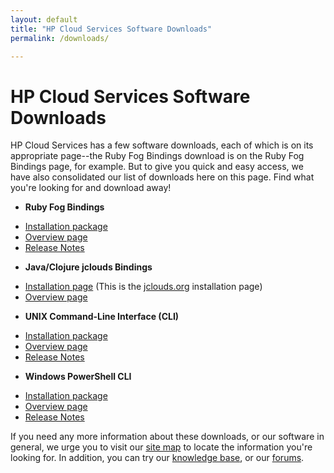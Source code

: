 ```yaml
---
layout: default
title: "HP Cloud Services Software Downloads"
permalink: /downloads/

---
```

# HP Cloud Services Software Downloads

<!-- Removed all html tags -->
HP Cloud Services has a few software downloads, each of which is on its appropriate page--the Ruby Fog Bindings download is on the Ruby Fog Bindings page, for example.  But to give you quick and easy access, we have also consolidated our list of downloads here on this page.  Find what you're looking for and download away!

* **Ruby Fog Bindings**
 - [Installation package](https://docs.hpcloud.com/file/hpfog-0.0.17.gem)
 - [Overview page](/bindings/fog) 
 - [Release Notes](/bindings/fog/release-notes)
* **Java/Clojure jclouds Bindings**
 - [Installation page](http://www.jclouds.org/documentation/userguide/installation-guide) (This is the [jclouds.org](http://www.jclouds.org) installation page)
 - [Overview page](/bindings/jclouds)
<!-- - [Release Notes](bindings/jclouds/release-notes)-->
* **UNIX Command-Line Interface (CLI)**
 - [Installation package](https://docs.hpcloud.com/file/hpcloud-1.2.0.gem)
 - [Overview page](/cli/unix)
 - [Release Notes](/cli/unix/release-notes)
* **Windows PowerShell CLI**
 - [Installation package](https://docs.hpcloud.com/file/WinCLI-1.3.1.9.zip)
 - [Overview page](/cli/windows)
 - [Release Notes](/cli/windows/release-notes)

If you need any more information about these downloads, or our software in general, we urge you to visit our [site map](/sitemap) to locate the information you're looking for.  In addition, you can try our [knowledge base](https://community.hpcloud.com/knowledge-base), or our [forums](https://community.hpcloud.com/forum).
